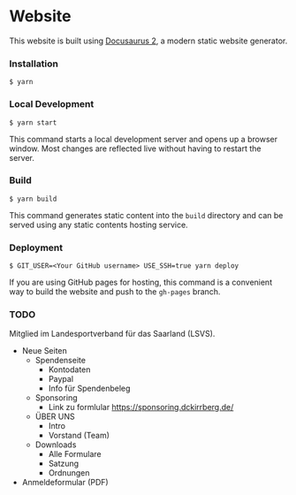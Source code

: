# Website

This website is built using [Docusaurus 2](https://docusaurus.io/), a modern static website generator.

### Installation

```
$ yarn
```

### Local Development

```
$ yarn start
```

This command starts a local development server and opens up a browser window. Most changes are reflected live without having to restart the server.

### Build

```
$ yarn build
```

This command generates static content into the `build` directory and can be served using any static contents hosting service.

### Deployment

```
$ GIT_USER=<Your GitHub username> USE_SSH=true yarn deploy
```

If you are using GitHub pages for hosting, this command is a convenient way to build the website and push to the `gh-pages` branch.


### TODO

Mitglied im Landesportverband für das Saarland (LSVS).

- Neue Seiten
    - Spendenseite
        - Kontodaten
        - Paypal
        - Info für Spendenbeleg
    - Sponsoring
        - Link zu formlular https://sponsoring.dckirrberg.de/
    - ÜBER UNS
        - Intro
        - Vorstand (Team)
    - Downloads
        - Alle Formulare
        - Satzung
        - Ordnungen
- Anmeldeformular (PDF)
